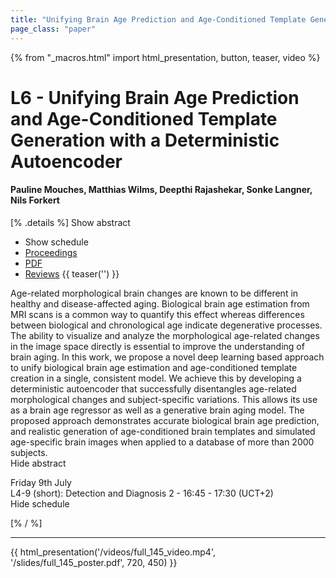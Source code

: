 ```yaml
---
title: "Unifying Brain Age Prediction and Age-Conditioned Template Generation with a Deterministic Autoencoder"
page_class: "paper"
---
```


{% from "_macros.html" import html_presentation, button, teaser, video %}

# L6 - Unifying Brain Age Prediction and Age-Conditioned Template Generation with a Deterministic Autoencoder

#### Pauline Mouches, Matthias Wilms, Deepthi Rajashekar, Sonke Langner, Nils Forkert

[% .details %]
<a class="toggle_visibility" data-selector=".abstract" data-level="3">Show abstract</a>
- <a class="toggle_visibility" data-selector=".schedule" data-level="3">Show schedule</a>
- <a href="">Proceedings</a>
- <a href="https://openreview.net/pdf?id=9ClUQ2ELJap">PDF</a>
- <a href="https://openreview.net/forum?id=9ClUQ2ELJap">Reviews</a>
{{ teaser('') }}

<p>
    <span class="abstract">
        Age-related morphological brain changes are known to be different in healthy and disease-affected aging. Biological brain age estimation from MRI scans is a common way to quantify this effect whereas differences between biological and chronological age indicate degenerative processes. The ability to visualize and analyze the morphological age-related changes in the image space directly is essential to improve the understanding of brain aging. In this work, we propose a novel deep learning based approach to unify biological brain age estimation and age-conditioned template creation in a single, consistent model. We achieve this by developing a deterministic autoencoder that successfully disentangles age-related morphological changes and subject-specific variations. This allows its use as a brain age regressor as well as a generative brain aging model. The proposed approach demonstrates accurate biological brain age prediction, and realistic generation of age-conditioned brain templates and simulated age-specific brain images when applied to a database of more than 2000 subjects.
        <br>
        <span class="actions"><a class="toggle_visibility" data-level="2">Hide abstract</a></span>
    </span>
</p>

<p>
    <span class="schedule">
         Friday 9th July<br>L4-9 (short): Detection and Diagnosis 2 - 16:45 - 17:30 (UCT+2)
        <br>
        <span class="actions"><a class="toggle_visibility" data-level="2">Hide schedule</a></span>
    </span>
</p>

[% / %]


---

{{ html_presentation('/videos/full_145_video.mp4', '/slides/full_145_poster.pdf', 720, 450) }}